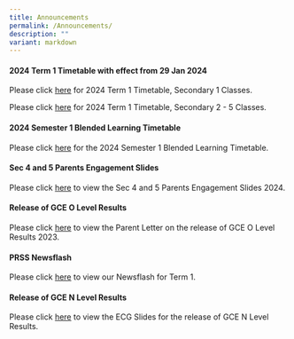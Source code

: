 ```yaml
---
title: Announcements
permalink: /Announcements/
description: ""
variant: markdown
---
```

#### 2024 Term 1 Timetable with effect from 29 Jan 2024

Please click [here](/files/Timetable_for_Class_S1_wef_29_Jan.pdf) for 2024 Term 1 Timetable, Secondary 1 Classes.

Please click [here](/files/Timetable_for_Class_S2___5_wef_29_Jan.pdf) for 2024 Term 1 Timetable, Secondary 2 - 5 Classes.

#### 2024 Semester 1 Blended Learning Timetable

Please click [here](/files/2024_SEM1_BL_TT_V1_Classes.pdf) for the 2024 Semester 1 Blended Learning Timetable.


#### Sec 4 and 5 Parents Engagement Slides

Please click [here](/files/Information%20for%20Parents/Sec_4_and_5_Parents_Engagement_2024.pdf) to view the Sec 4 and 5 Parents Engagement Slides 2024.

#### Release of GCE O Level Results
Please click [here](/files/Announcements/Letter_to_parents_on_release_of_GCE_O_Level_Results_2023__Combined_.pdf) to view the Parent Letter on the release of GCE O Level Results 2023.



#### PRSS Newsflash

Please click [here](/useful-links/PRSS-Newsflash/) to view our Newsflash for Term 1.

#### Release of GCE N Level Results

Please click [here](/files/Announcements/2023/Release_of_GCE_N_Level_Results_2023_Admin_ECG_Slides_for_Sch_Website.pdf) to view the ECG Slides for the release of GCE N Level Results.